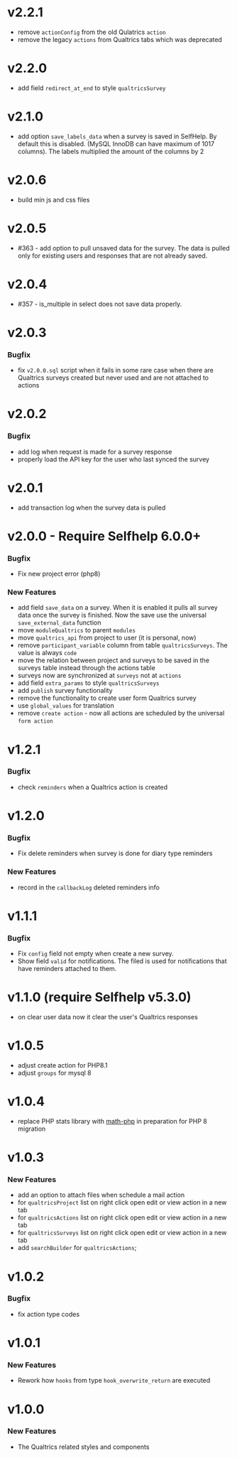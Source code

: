 # v2.2.1
 - remove `actionConfig` from the old Qulatrics `action`
 - remove the legacy `actions` from Qualtrics tabs which was deprecated

# v2.2.0
- add field `redirect_at_end` to style `qualtricsSurvey`

# v2.1.0
 - add option `save_labels_data` when a survey is saved in SelfHelp. By default this is disabled. (MySQL InnoDB can have maximum of 1017 columns). The labels multiplied the amount of the columns by 2

# v2.0.6
 - build min js and css files

# v2.0.5
 - #363 - add option to pull unsaved data for the survey. The data is pulled only for existing users and responses that are not already saved.

# v2.0.4
- #357 - is_multiple in select does not save data properly.

# v2.0.3
### Bugfix
 - fix `v2.0.0.sql` script when it fails in some rare case when there are Qualtrics surveys created but never used and are not attached to actions

# v2.0.2
### Bugfix
 - add log when request is made for a survey response
 - properly load the API key for the user who last synced the survey


# v2.0.1
 - add transaction log when the survey data is pulled

# v2.0.0 - Require Selfhelp 6.0.0+
### Bugfix
 - Fix new project error (php8)

### New Features
 - add field `save_data` on a survey. When it is enabled it pulls all survey data once the survey is finished. Now the save use the universal `save_external_data` function
 - move `moduleQualtrics` to parent `modules`
 - move `qualtrics_api` from project to user (it is personal, now)
 - remove `participant_variable` column from table `qualtricsSurveys`. The value is always `code` 
 - move the relation between project and surveys to be saved in the surveys table instead through the actions table
 - surveys now are synchronized at `surveys` not at `actions`
 - add field `extra_params` to style `qualtricsSurveys`
 - add `publish` survey functionality
 - remove the functionality to create user form Qualtrics survey
 - use `global_values` for translation
 - remove `create action` - now all actions are scheduled by the universal `form action`

# v1.2.1
### Bugfix
 - check `reminders` when a Qualtrics action is created

# v1.2.0
### Bugfix
 - Fix delete reminders when survey is done for diary type reminders

### New Features
 - record in the `callbackLog` deleted reminders info

# v1.1.1
 ### Bugfix
 - Fix `config` field not empty when create a new survey.
 - Show field `valid` for notifications. The filed is used for notifications that have reminders attached to them.

# v1.1.0 (require Selfhelp v5.3.0)
 -  on clear user data now it clear the user's Qualtrics responses

# v1.0.5
 - adjust create action for PHP8.1
 - adjust `groups` for mysql 8

# v1.0.4
 - replace PHP stats library with [math-php](https://github.com/markrogoyski/math-php) in preparation for PHP 8 migration

# v1.0.3
### New Features
 - add an option to attach files when schedule a mail action
 - for `qualtricsProject` list on right click open edit or view action in a new tab
 - for `qualtricsActions` list on right click open edit or view action in a new tab
 - for `qualtricsSurveys` list on right click open edit or view action in a new tab
 - add `searchBuilder` for `qualtricsActions`;

# v1.0.2
### Bugfix
 - fix action type codes

# v1.0.1

### New Features

 - Rework how `hooks`  from type `hook_overwrite_return` are executed

# v1.0.0

### New Features

 - The Qualtrics related styles and components
